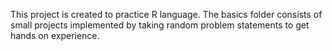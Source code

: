 This project is created to practice R language.
The basics folder consists of small projects implemented by taking random problem statements to get hands on experience.
